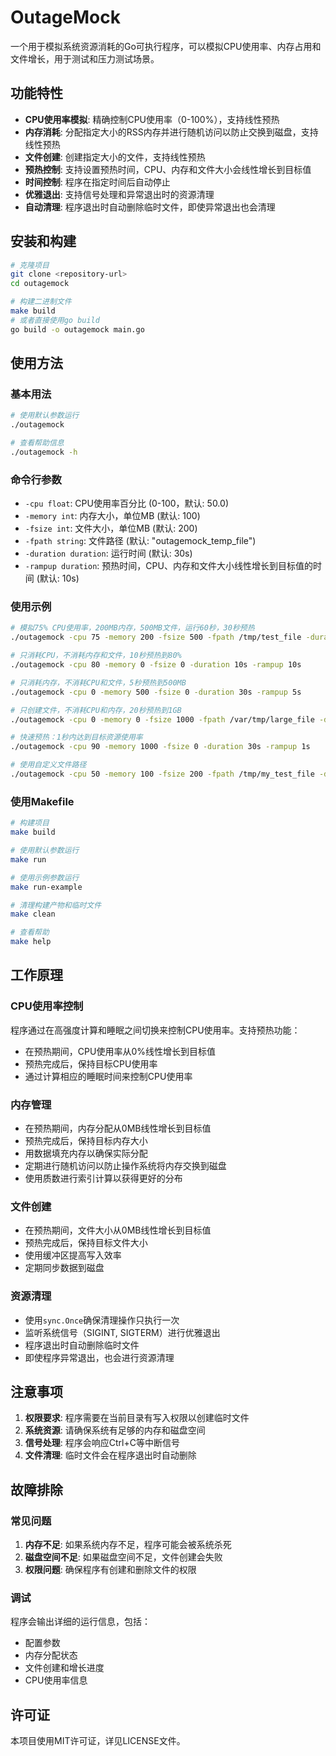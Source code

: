 # OutageMock

一个用于模拟系统资源消耗的Go可执行程序，可以模拟CPU使用率、内存占用和文件增长，用于测试和压力测试场景。

## 功能特性

- **CPU使用率模拟**: 精确控制CPU使用率（0-100%），支持线性预热
- **内存消耗**: 分配指定大小的RSS内存并进行随机访问以防止交换到磁盘，支持线性预热
- **文件创建**: 创建指定大小的文件，支持线性预热
- **预热控制**: 支持设置预热时间，CPU、内存和文件大小会线性增长到目标值
- **时间控制**: 程序在指定时间后自动停止
- **优雅退出**: 支持信号处理和异常退出时的资源清理
- **自动清理**: 程序退出时自动删除临时文件，即使异常退出也会清理

## 安装和构建

```bash
# 克隆项目
git clone <repository-url>
cd outagemock

# 构建二进制文件
make build
# 或者直接使用go build
go build -o outagemock main.go
```

## 使用方法

### 基本用法

```bash
# 使用默认参数运行
./outagemock

# 查看帮助信息
./outagemock -h
```

### 命令行参数

- `-cpu float`: CPU使用率百分比 (0-100，默认: 50.0)
- `-memory int`: 内存大小，单位MB (默认: 100)
- `-fsize int`: 文件大小，单位MB (默认: 200)
- `-fpath string`: 文件路径 (默认: "outagemock_temp_file")
- `-duration duration`: 运行时间 (默认: 30s)
- `-rampup duration`: 预热时间，CPU、内存和文件大小线性增长到目标值的时间 (默认: 10s)

### 使用示例

```bash
# 模拟75% CPU使用率，200MB内存，500MB文件，运行60秒，30秒预热
./outagemock -cpu 75 -memory 200 -fsize 500 -fpath /tmp/test_file -duration 60s -rampup 30s

# 只消耗CPU，不消耗内存和文件，10秒预热到80%
./outagemock -cpu 80 -memory 0 -fsize 0 -duration 10s -rampup 10s

# 只消耗内存，不消耗CPU和文件，5秒预热到500MB
./outagemock -cpu 0 -memory 500 -fsize 0 -duration 30s -rampup 5s

# 只创建文件，不消耗CPU和内存，20秒预热到1GB
./outagemock -cpu 0 -memory 0 -fsize 1000 -fpath /var/tmp/large_file -duration 60s -rampup 20s

# 快速预热：1秒内达到目标资源使用率
./outagemock -cpu 90 -memory 1000 -fsize 0 -duration 30s -rampup 1s

# 使用自定义文件路径
./outagemock -cpu 50 -memory 100 -fsize 200 -fpath /tmp/my_test_file -duration 30s -rampup 5s
```

### 使用Makefile

```bash
# 构建项目
make build

# 使用默认参数运行
make run

# 使用示例参数运行
make run-example

# 清理构建产物和临时文件
make clean

# 查看帮助
make help
```

## 工作原理

### CPU使用率控制
程序通过在高强度计算和睡眠之间切换来控制CPU使用率。支持预热功能：
- 在预热期间，CPU使用率从0%线性增长到目标值
- 预热完成后，保持目标CPU使用率
- 通过计算相应的睡眠时间来控制CPU使用率

### 内存管理
- 在预热期间，内存分配从0MB线性增长到目标值
- 预热完成后，保持目标内存大小
- 用数据填充内存以确保实际分配
- 定期进行随机访问以防止操作系统将内存交换到磁盘
- 使用质数进行索引计算以获得更好的分布

### 文件创建
- 在预热期间，文件大小从0MB线性增长到目标值
- 预热完成后，保持目标文件大小
- 使用缓冲区提高写入效率
- 定期同步数据到磁盘

### 资源清理
- 使用`sync.Once`确保清理操作只执行一次
- 监听系统信号（SIGINT, SIGTERM）进行优雅退出
- 程序退出时自动删除临时文件
- 即使程序异常退出，也会进行资源清理

## 注意事项

1. **权限要求**: 程序需要在当前目录有写入权限以创建临时文件
2. **系统资源**: 请确保系统有足够的内存和磁盘空间
3. **信号处理**: 程序会响应Ctrl+C等中断信号
4. **文件清理**: 临时文件会在程序退出时自动删除

## 故障排除

### 常见问题

1. **内存不足**: 如果系统内存不足，程序可能会被系统杀死
2. **磁盘空间不足**: 如果磁盘空间不足，文件创建会失败
3. **权限问题**: 确保程序有创建和删除文件的权限

### 调试

程序会输出详细的运行信息，包括：
- 配置参数
- 内存分配状态
- 文件创建和增长进度
- CPU使用率信息

## 许可证

本项目使用MIT许可证，详见LICENSE文件。
